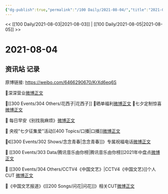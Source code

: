 ```yaml
---
{"dg-publish":true,"permalink":"/100 Daily/2021-08-04/","title":"2021-08-04","created":"2023-04-10T13:11:50.273+08:00","updated":"2023-04-10T13:15:11.072+08:00"}
---
```



<< [[100 Daily/2021-08-03\|2021-08-03]] | [[100 Daily/2021-08-05\|2021-08-05]] >>

# 2021-08-04

## 资讯站 记录

原博链接: https://weibo.com/6466290670/KrXd6eq6S

🌟深深营业[微博正文](https://m.weibo.cn/6466290670/4666587770002447)

🌟[[300 Events/304 Others/花西子\|花西子]]
💫晒单福利[微博正文](https://m.weibo.cn/6466290670/4666443565631967)
💫七夕定制惊喜[微博正文](https://m.weibo.cn/6466290670/4666535047598887)

🌟 每日早安《别找我麻烦》[微博正文](https://m.weibo.cn/6466290670/4666390517123074)

🌟 央视“七夕征集爱”活动[[400 Topics/口播\|口播]][微博正文](https://m.weibo.cn/6466290670/4666430736303112)

🌟《[[300 Events/302 Shows/念念青春\|念念青春]]》专属祝福电话[微博正文](https://m.weibo.cn/6466290670/4666528954059699)

🌟 [[300 Events/303 Data/腾讯音乐由你榜\|腾讯音乐由你榜]]2021年中盘点[微博正文](https://m.weibo.cn/6466290670/4666476026396736)

🌟 [[300 Events/304 Others/CCTV4《中国文艺》\|CCTV4《中国文艺》]]个人CUT [微博正文](https://m.weibo.cn/6466290670/4666569622295716)

🌟《中国文艺报道》《[[200 Songs/问花\|问花]]》相关CUT[微博正文](https://m.weibo.cn/6466290670/4666508607490385)
